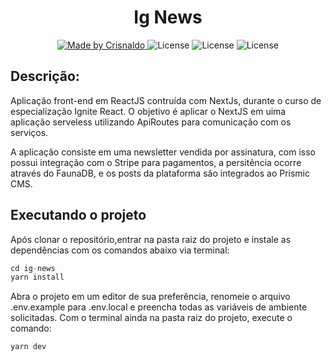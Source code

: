 <h1 align="center">
    Ig News
</h1>

<p align="center">
  <a href="https://www.crisnaldocarvalho.com.br">
    <img alt="Made by Crisnaldo" src="https://img.shields.io/badge/made%20by-Crisnaldo Carvalho-eba417">
  </a>

  <img alt="License" src="https://img.shields.io/badge/license-MIT-121214">

  <img alt="License" src="https://img.shields.io/github/repo-size/CrisnaldoSantos/ig-news?color=eba417">

  <img alt="License" src="https://img.shields.io/github/languages/count/CrisnaldoSantos/ig-news?color=121214">

</p>

## Descrição:

<p>
Aplicação front-end em ReactJS contruída com NextJs, durante o curso de especialização Ignite React. O objetivo é aplicar o NextJS em uima aplicação serveless utilizando ApiRoutes para comunicação com os serviços.</p>
<p>
A aplicação consiste em uma newsletter vendida por assinatura, com isso possui integração com o Stripe para pagamentos, a persitência ocorre através do FaunaDB, e os posts da plataforma são integrados ao Prismic CMS.

## Executando o projeto

Após clonar o repositório,entrar na pasta raiz do projeto e instale as dependências com os comandos abaixo via terminal:

```js
cd ig-news
yarn install
```

Abra o projeto em um editor de sua preferência, renomeie o arquivo .env.example para .env.local e preencha todas as variáveis de ambiente solicitadas.
Com o terminal ainda na pasta raiz do projeto, execute o comando:

```js
yarn dev
```
